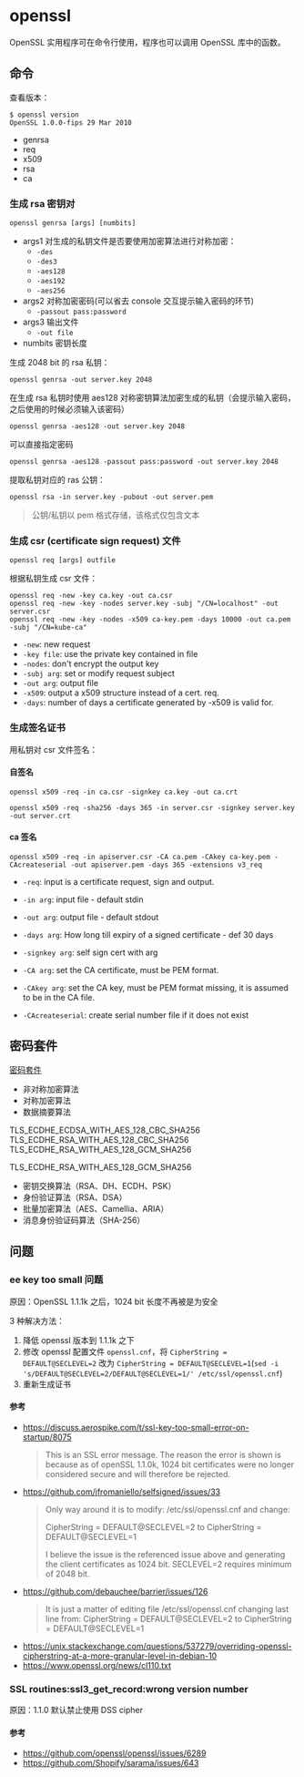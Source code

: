 # openssl

OpenSSL 实用程序可在命令行使用，程序也可以调用 OpenSSL 库中的函数。

## 命令

查看版本：

    $ openssl version
    OpenSSL 1.0.0-fips 29 Mar 2010

* genrsa
* req
* x509
* rsa
* ca

### 生成 rsa 密钥对

    openssl genrsa [args] [numbits]

- args1 对生成的私钥文件是否要使用加密算法进行对称加密：
    - `-des`
    - `-des3`
    - `-aes128`
    - `-aes192`
    - `-aes256`
- args2 对称加密密码(可以省去 console 交互提示输入密码的环节)
    - `-passout pass:password`
- args3 输出文件
    - `-out file`
- numbits 密钥长度

生成 2048 bit 的 rsa 私钥：

    openssl genrsa -out server.key 2048

在生成 rsa 私钥时使用 aes128 对称密钥算法加密生成的私钥（会提示输入密码，之后使用的时候必须输入该密码）

    openssl genrsa -aes128 -out server.key 2048

可以直接指定密码

    openssl genrsa -aes128 -passout pass:password -out server.key 2048

提取私钥对应的 ras 公钥：

    openssl rsa -in server.key -pubout -out server.pem

> 公钥/私钥以 pem 格式存储，该格式仅包含文本

### 生成 csr (certificate sign request) 文件

    openssl req [args] outfile

根据私钥生成 csr 文件：

    openssl req -new -key ca.key -out ca.csr
    openssl req -new -key -nodes server.key -subj "/CN=localhost" -out server.csr
    openssl req -new -key -nodes -x509 ca-key.pem -days 10000 -out ca.pem -subj "/CN=kube-ca"

- `-new`: new request
- `-key file`: use the private key contained in file
- `-nodes`: don't encrypt the output key
- `-subj arg`: set or modify request subject
- `-out arg`: output file
- `-x509`: output a x509 structure instead of a cert. req.
- `-days`: number of days a certificate generated by -x509 is valid for.

### 生成签名证书

用私钥对 csr 文件签名：

#### 自签名

    openssl x509 -req -in ca.csr -signkey ca.key -out ca.crt

    openssl x509 -req -sha256 -days 365 -in server.csr -signkey server.key -out server.crt

#### ca 签名

    openssl x509 -req -in apiserver.csr -CA ca.pem -CAkey ca-key.pem -CAcreateserial -out apiserver.pem -days 365 -extensions v3_req

- `-req`: input is a certificate request, sign and output.
- `-in arg`: input file - default stdin
- `-out arg`: output file - default stdout
- `-days arg`: How long till expiry of a signed certificate - def 30 days

- `-signkey arg`: self sign cert with arg

- `-CA arg`: set the CA certificate, must be PEM format.
- `-CAkey arg`: set the CA key, must be PEM format missing, it is assumed to be in the CA file.
- `-CAcreateserial`: create serial number file if it does not exist

## 密码套件

[密码套件](https://zh.wikipedia.org/wiki/%E5%AF%86%E7%A0%81%E5%A5%97%E4%BB%B6)

* 非对称加密算法
* 对称加密算法
* 数据摘要算法

TLS_ECDHE_ECDSA_WITH_AES_128_CBC_SHA256
TLS_ECDHE_RSA_WITH_AES_128_CBC_SHA256
TLS_ECDHE_RSA_WITH_AES_128_GCM_SHA256

TLS_ECDHE_RSA_WITH_AES_128_GCM_SHA256

* 密钥交换算法（RSA、DH、ECDH、PSK）
* 身份验证算法（RSA、DSA）
* 批量加密算法（AES、Camellia、ARIA）
* 消息身份验证码算法（SHA-256）


## 问题

### ee key too small 问题

原因：OpenSSL 1.1.1k 之后，1024 bit 长度不再被是为安全

3 种解决方法：
1. 降低 openssl 版本到 1.1.1k 之下
2. 修改 openssl 配置文件 `openssl.cnf`，将 `CipherString = DEFAULT@SECLEVEL=2` 改为 `CipherString = DEFAULT@SECLEVEL=1`(`sed -i 's/DEFAULT@SECLEVEL=2/DEFAULT@SECLEVEL=1/' /etc/ssl/openssl.cnf`)
3. 重新生成证书

#### 参考

- https://discuss.aerospike.com/t/ssl-key-too-small-error-on-startup/8075
    > This is an SSL error message. The reason the error is shown is because as of openSSL 1.1.0k, 1024 bit certificates were no longer considered secure and will therefore be rejected.
- https://github.com/jfromaniello/selfsigned/issues/33
    > Only way around it is to modify: /etc/ssl/openssl.cnf and change:
    >
    > CipherString = DEFAULT@SECLEVEL=2
    > to
    > CipherString = DEFAULT@SECLEVEL=1
    >
    > I believe the issue is the referenced issue above and generating the client certificates as 1024 bit. SECLEVEL=2 requires minimum of 2048 bit.
- https://github.com/debauchee/barrier/issues/126
    > It is just a matter of editing file /etc/ssl/openssl.cnf changing last line
    > from:
    > CipherString = DEFAULT@SECLEVEL=2
    > to
    > CipherString = DEFAULT@SECLEVEL=1
- https://unix.stackexchange.com/questions/537279/overriding-openssl-cipherstring-at-a-more-granular-level-in-debian-10
- https://www.openssl.org/news/cl110.txt

### SSL routines:ssl3_get_record:wrong version number

原因：1.1.0 默认禁止使用 DSS cipher

#### 参考

- https://github.com/openssl/openssl/issues/6289
- https://github.com/Shopify/sarama/issues/643

